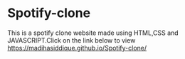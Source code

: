 # Spotify-clone
This is a spotify clone website made using HTML,CSS and JAVASCRIPT.Click on the link below to view<br>
https://madihasiddique.github.io/Spotify-clone/
